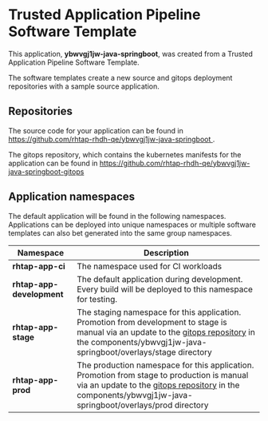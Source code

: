 # Trusted Application Pipeline Software Template

This application, **ybwvgj1jw-java-springboot**, was created from a Trusted Application Pipeline Software Template.

The software templates create a new source and gitops deployment repositories with a sample source application. 

## Repositories

The source code for your application can be found in [https://github.com/rhtap-rhdh-qe/ybwvgj1jw-java-springboot ](https://github.com/rhtap-rhdh-qe/ybwvgj1jw-java-springboot ).
 
The gitops repository, which contains the kubernetes manifests for the application can be found in 
[https://github.com/rhtap-rhdh-qe/ybwvgj1jw-java-springboot-gitops ](https://github.com/rhtap-rhdh-qe/ybwvgj1jw-java-springboot-gitops ) 

## Application namespaces 

The default application will be found in the following namespaces. Applications can be deployed into unique namespaces or multiple software templates can also bet generated into the same group namespaces.  

|  Namespace   |  Description   |  
| -------- | -------- |
| **rhtap-app-ci** | The namespace used for CI workloads |
| **rhtap-app-development** | The default application during development. Every build will be deployed to this namespace for testing. |
| **rhtap-app-stage** | The staging namespace for this application. Promotion from development to stage is manual via an update to the [gitops repository](https://github.com/rhtap-rhdh-qe/ybwvgj1jw-java-springboot-gitops ) in the components/ybwvgj1jw-java-springboot/overlays/stage directory |
| **rhtap-app-prod** | The production namespace for this application. Promotion from stage to production is manual via an update to the [gitops repository](https://github.com/rhtap-rhdh-qe/ybwvgj1jw-java-springboot-gitops ) in the components/ybwvgj1jw-java-springboot/overlays/prod directory |